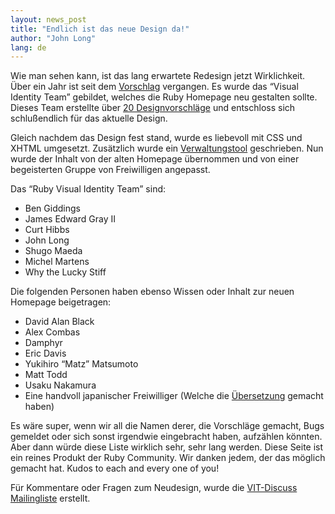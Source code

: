 ```yaml
---
layout: news_post
title: "Endlich ist das neue Design da!"
author: "John Long"
lang: de
---
```


Wie man sehen kann, ist das lang erwartete Redesign jetzt Wirklichkeit.
Über ein Jahr ist seit dem [Vorschlag][1] vergangen. Es wurde das
“Visual Identity Team” gebildet, welches die Ruby Homepage neu gestalten
sollte. Dieses Team erstellte über [20 Designvorschläge][2] und
entschloss sich schlußendlich für das aktuelle Design.

Gleich nachdem das Design fest stand, wurde es liebevoll mit CSS und
XHTML umgesetzt. Zusätzlich wurde ein [Verwaltungstool][3] geschrieben.
Nun wurde der Inhalt von der alten Homepage übernommen und von einer
begeisterten Gruppe von Freiwilligen angepasst.

Das “Ruby Visual Identity Team” sind:

* Ben Giddings
* James Edward Gray II
* Curt Hibbs
* John Long
* Shugo Maeda
* Michel Martens
* Why the Lucky Stiff

Die folgenden Personen haben ebenso Wissen oder Inhalt zur neuen
Homepage beigetragen:

* David Alan Black
* Alex Combas
* Damphyr
* Eric Davis
* Yukihiro “Matz” Matsumoto
* Matt Todd
* Usaku Nakamura
* Eine handvoll japanischer Freiwilliger (Welche die [Übersetzung](/ja/)
  gemacht haben)

Es wäre super, wenn wir all die Namen derer, die Vorschläge gemacht,
Bugs gemeldet oder sich sonst irgendwie eingebracht haben, aufzählen
könnten. Aber dann würde diese Liste wirklich sehr, sehr lang werden.
Diese Seite ist ein reines Produkt der Ruby Community. Wir danken jedem,
der das möglich gemacht hat. Kudos to each and every one of you!

Für Kommentare oder Fragen zum Neudesign, wurde die [VIT-Discuss
Mailingliste][4] erstellt.



[1]: http://blade.nagaokaut.ac.jp/cgi-bin/scat.rb/ruby/ruby-talk/131284 
[2]: http://redhanded.hobix.com/redesign2005/ 
[3]: http://radiantcms.org 
[4]: http://rubyforge.org/mailman/listinfo/vit-discuss/ 
